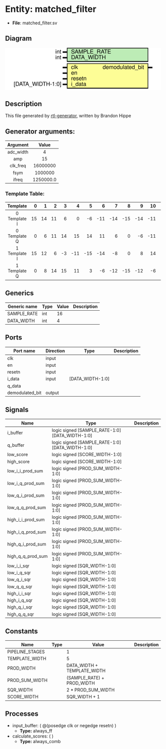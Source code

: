 
# Entity: matched_filter 
- **File**: matched_filter.sv

## Diagram
![Diagram](matched_filter.svg "Diagram")
## Description

This file generated by [rtl-generator](https://github.com/burnettlab/rtl-generator.git), written by Brandon Hippe
## Generator arguments:
|  Argument |   Value   |
| :-------: | :-------: |
| adc_width |     4     |
|    amp    |     15    |
|  clk_freq |  16000000 |
|    fsym   |  1000000  |
|   ifreq   | 1250000.0 |
### Template Table:
|   Template   |  0 |  1 |  2 |  3 |   4 |   5 |   6 |   7 |   8 |   9 |  10 |  11 |  12 |  13 |  14 |  15 |
| :----------: |--: |--: |--: |--: |---: |---: |---: |---: |---: |---: |---: |---: |---: |---: |---: |---: |
| 0 Template I | 15 | 14 | 11 |  6 |   0 |  -6 | -11 | -14 | -15 | -14 | -11 |  -6 |   0 |   6 |  11 |  14 |
| 0 Template Q |  0 |  6 | 11 | 14 |  15 |  14 |  11 |   6 |   0 |  -6 | -11 | -14 | -15 | -14 | -11 |  -6 |
| 1 Template I | 15 | 12 |  6 | -3 | -11 | -15 | -14 |  -8 |   0 |   8 |  14 |  15 |  11 |   3 |  -6 | -12 |
| 1 Template Q |  0 |  8 | 14 | 15 |  11 |   3 |  -6 | -12 | -15 | -12 |  -6 |   3 |  11 |  15 |  14 |   8 |

## Generics

| Generic name | Type | Value | Description |
| ------------ | ---- | ----- | ----------- |
| SAMPLE_RATE  | int  | 16    |             |
| DATA_WIDTH   | int  | 4     |             |

## Ports

| Port name       | Direction | Type             | Description |
| --------------- | --------- | ---------------- | ----------- |
| clk             | input     |                  |             |
| en              | input     |                  |             |
| resetn          | input     |                  |             |
| i_data          | input     | [DATA_WIDTH-1:0] |             |
| q_data          |           |                  |             |
| demodulated_bit | output    |                  |             |

## Signals

| Name              | Type                                           | Description |
| ----------------- | ---------------------------------------------- | ----------- |
| i_buffer          | logic signed [SAMPLE_RATE-1:0][DATA_WIDTH-1:0] |             |
| q_buffer          | logic signed [SAMPLE_RATE-1:0][DATA_WIDTH-1:0] |             |
| low_score         | logic signed [SCORE_WIDTH-1:0]                 |             |
| high_score        | logic signed [SCORE_WIDTH-1:0]                 |             |
| low_i_i_prod_sum  | logic signed [PROD_SUM_WIDTH-1:0]              |             |
| low_i_q_prod_sum  | logic signed [PROD_SUM_WIDTH-1:0]              |             |
| low_q_i_prod_sum  | logic signed [PROD_SUM_WIDTH-1:0]              |             |
| low_q_q_prod_sum  | logic signed [PROD_SUM_WIDTH-1:0]              |             |
| high_i_i_prod_sum | logic signed [PROD_SUM_WIDTH-1:0]              |             |
| high_i_q_prod_sum | logic signed [PROD_SUM_WIDTH-1:0]              |             |
| high_q_i_prod_sum | logic signed [PROD_SUM_WIDTH-1:0]              |             |
| high_q_q_prod_sum | logic signed [PROD_SUM_WIDTH-1:0]              |             |
| low_i_i_sqr       | logic signed [SQR_WIDTH-1:0]                   |             |
| low_i_q_sqr       | logic signed [SQR_WIDTH-1:0]                   |             |
| low_q_i_sqr       | logic signed [SQR_WIDTH-1:0]                   |             |
| low_q_q_sqr       | logic signed [SQR_WIDTH-1:0]                   |             |
| high_i_i_sqr      | logic signed [SQR_WIDTH-1:0]                   |             |
| high_i_q_sqr      | logic signed [SQR_WIDTH-1:0]                   |             |
| high_q_i_sqr      | logic signed [SQR_WIDTH-1:0]                   |             |
| high_q_q_sqr      | logic signed [SQR_WIDTH-1:0]                   |             |

## Constants

| Name            | Type | Value                       | Description |
| --------------- | ---- | --------------------------- | ----------- |
| PIPELINE_STAGES |      | 1                           |             |
| TEMPLATE_WIDTH  |      | 5                           |             |
| PROD_WIDTH      |      | DATA_WIDTH + TEMPLATE_WIDTH |             |
| PROD_SUM_WIDTH  |      | (SAMPLE_RATE) + PROD_WIDTH  |             |
| SQR_WIDTH       |      | 2 * PROD_SUM_WIDTH          |             |
| SCORE_WIDTH     |      | SQR_WIDTH + 1               |             |

## Processes
- input_buffer: ( @(posedge clk or negedge resetn) )
  - **Type:** always_ff
- calculate_scores: (  )
  - **Type:** always_comb
